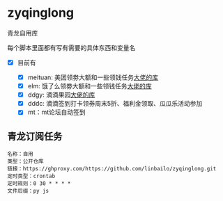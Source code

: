 # zyqinglong
青龙自用库

每个脚本里面都有写有需要的具体东西和变量名

- [x] 目前有

  - [x] meituan: 美团领劵大额和一些领钱任务[大佬的库](https://raw.githubusercontent.com/leafTheFish/DeathNote/main/meituanV3.js)
  - [x] elm: 饿了么领劵大额和一些领钱任务[大佬的库](https://raw.githubusercontent.com/leafTheFish/DeathNote/main/elmV3.js)
  - [x] ddgy: 滴滴果园[大佬的库](https://raw.githubusercontent.com/leafTheFish/DeathNote/main/ddgy.js)
  - [x] dddc: 滴滴签到打卡领券周末5折、福利金领取、瓜瓜乐活动参加
  - [x] mt：mt论坛自动签到

## 青龙订阅任务
```
名称：自用
类型：公开仓库
链接：https://ghproxy.com/https://github.com/linbailo/zyqinglong.git
定时类型：crontab
定时规则：0 30 * * * *
文件后缀：py js
```
